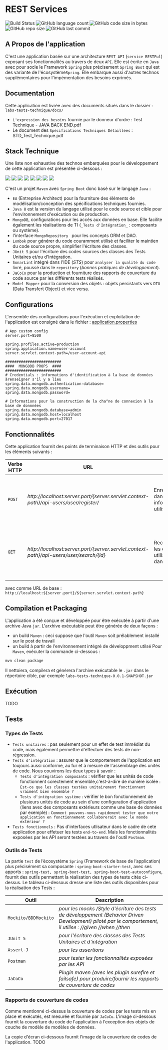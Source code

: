 # REST Services

![Build Status](https://img.shields.io/badge/build-passing-brightgreen.svg?branch=master)
![GitHub language count](https://img.shields.io/github/languages/count/samson06/labs-tests-technique) 
![GitHub code size in bytes](https://img.shields.io/github/languages/code-size/samson06/labs-tests-technique)
![GitHub repo size](https://img.shields.io/github/repo-size/samson06/labs-tests-technique)
![GitHub last commit](https://img.shields.io/github/last-commit/samson06/labs-tests-technique)

## A Propos de l'application
C'est une application basée sur une architecture `REST API` (`service RESTFul`) exposant ses fonctionnalités au travers de deux `API`. Elle est écrite en `Java` 
avec pour socle le Framework `Spring` plus précisement `Spring Boot` qui est des variante de l'écosystème`Spring`. Elle embarque aussi d'autres technos supplémentaires pour l'impémentation des besoins exprimés.

## Documentation
Cette application est livrée avec des documents situés dans le dossier : `labs-tests-technique/docs/`
- `L'expression des besoins` fournie par le donneur d'ordre  : Test Technique - JAVA BACK END.pdf
- Le document des `Spécifications Techniques Détaillées` : STD_Test_Technique.pdf 

## Stack Technique
Une liste non exhaustive des technos embarquées pour le développement de cette application est présentée ci-dessous :

![](https://img.shields.io/badge/Java_8-✓-blue.svg)
![](https://img.shields.io/badge/Maven_3-✓-blue.svg)
![](https://img.shields.io/badge/Spring_Boot_2-✓-blue.svg)
![](https://img.shields.io/badge/MongoDB-✓-blue.svg)
![](https://img.shields.io/badge/Junit_5-✓-blue.svg)
![](https://img.shields.io/badge/Model_Mapper-✓-blue.svg)
![](https://img.shields.io/badge/Lombok-✓-blue.svg)
![](https://img.shields.io/badge/JaCoCo-✓-blue.svg)

C'est un projet `Maven` avec `Spring Boot` donc basé sur le langage `Java` : 
- `EA` (Entreprise Architect) pour la fourniture des éléments de modélisation/conception des spécifications techniques fournies.
- `Java 8` est la version du langage utilisé pour le code source et cible pour l'environnement d'exécution ou de production.
- `MongoDB`, configurations pour les accès aux données en base. Elle facilite également les réalisations de TI (`_Tests d'Intégration_` : composants ou système).
- l'interface `MongoRepository ` pour les concepts ORM et DAO.
- `Lombok` pour générer du code couramment utilisé et faciliter le maintien du code source propre, simplifier l'écriture des classes.
- `JUnit 5` pour l'écriture des codes sources des classes des Tests Unitaires et/ou d'Intégration.
- `SonarLint` intégré dans l'IDE (_STS_) pour `analyser la qualité du code` livré, poussé dans le `repository` (_bonnes pratiques de développement_).
- `JaCoCo` pour la production et fourniture des rapports de couverture du code source par les différents tests réalisés.
- `Model Mapper` pour la conversion des objets : objets persistants vers `DTO` (Data Transfert Object) et vice versa.

## Configurations
L'ensemble des configurations pour l'exécution et exploitation de l'application est consigné dans le fichier : [application.properties](/labs-tests-technique/src/main/resources/application.properties)

```properties
# App custom config
server.port=8500

spring.profiles.active=production
spring.application.name=user-account
server.servlet.context-path=/user-account-api

#########################
####  MONGODB PROPS  #### 
#########################
# Credentials : informations d'identification à la base de données àrenseigner s'il y a lieu 
spring.data.mongodb.authentication-database=
spring.data.mongodb.username=
spring.data.mongodb.password=

# Informations pour la construction de la cha^ne de connexion à la base de donnnées
spring.data.mongodb.database=admin
spring.data.mongodb.host=localhost
spring.data.mongodb.port=27017

```

## Fonctionnalités
Cette application fournit des points de terminaison HTTP et des outils pour les éléments suivants : 

|Verbe HTTP|URL|Description|Status Codes|
|---|---|---|---|
|`POST`|_http://localhost:${server.port}/${server.servlet.context-path}/api-users/user/register/_|Enregistrer/Sauvegarder dans le SI les informations d'un utilisateur|<ul><li>`200 OK` si succès</li><li>`4XX ou 5XX` si erreur survenue</li></ul>|
|`GET`|_http://localhost:${server.port}/${server.servlet.context-path}/api-users/user/search/{id}_|Rechercher et afficher les détails d'un utilisateur enregistré dans le SI|<ul><li>`200 OK` si utilisateur existe</li><li>`4XX ou 5XX` si erreur survenue</li></ul>|

avec comme URL de base : `http://localhost:${server.port}/${server.servlet.context-path}`

## Compilation et Packaging
L'application a été conçue et développée pour être exécutée à partir d'une archive Java `jar`. L'arxhive exécutable peut être générée de deux façons :
- un build `Maven` : ceci suppose que l'outil `Maven` soit prélablement installé sur le post de travail
- un build à partir de l'environnement intégré de développment utilsé
Pour `Maven`, exécuter la commande ci-dessous :
```bash
mvn clean package
```
Il nettoiera, compilera et générera l'archive exécutable le `.jar` dans le répertoire cible, par exemple `labs-tests-technique-0.0.1-SNAPSHOT.jar`

## Exécution
TODO

## Tests

### Types de Tests
- `Tests unitaires` : pas seulement pour un effet de test immédiat du code, mais également permettre d'effectuer des tests de non-régression.
- `Tests d'intégration` : assurer que le comportement de l'application est toujours aussi conforme, au fur et à mesure de l'assemblage des unités de code. Nous couvirons les deux types à savoir :
	- `Tests d'intégration composants` : vérifier que les unités de code fonctionnent corectement ensemble,c'est-à-dire de manière isolée : `Est-ce que les classes testées unitairement fonctionnent vraiment bien ensemble ?`
	- `Tests d'intégration système` : vérifier le bon fonctionnement de plusieurs unités de code au sein d'une configuration d'application (liens avec des composants extérieurs comme une base de données par exemple) : `Comment pouvons-nous rapidement tester que notre application en fonctionnement collaborerait avec le monde extérieur ?`
- `Tests fonctionnels` : Pas d'interfaces utlisateur dans le cadre de cete application pour effetuer les tests `end-to-end`. Mais les fonctionnalités exposées par les API seront testées au travers de l'outil `Postman`.

### Outils de Tests 
La partie `test` de l’écosystème `Spring` (Framework de base de l’application) plus précisément sa composante : `spring-boot-starter-test`, avec ses apports : `spring-test, spring-boot-test, spring-boot-test-autoconfigure`, 
fournit des outils permettant la réalisation des types de tests cités ci-dessus.
Le tableau ci-dessous dresse une liste des outils disponibles pour la réalisation des Tests :

|Outil|Description|
|---|---|
|`Mockito/BDDMockito`|_pour les mocks /Style d'écriture des tests de développement (Behavior Driven Development)  piloté par le comportement, il utilise : //given //when //then_|
|`JUnit 5`|_pour l'écriture des classes des Tests Unitaires et d'intégration_|
|`Assert-J`|_pour les assertions_|
|`Postman`|_pour tester les fonctionnalités exposées par les API_|
|`JaCoCo`|_Plugin maven (avec les plugin surefire et failsafe) pour produire/fournir les rapports de couverture de codes_|

### Rapports de couverture de codes
Comme mentionné ci-dessus la couverture de codes par les tests mis en place et exécutés, est mesurée et fournie par `JaCoCo`. L'image ci-dessous fournit la couverture du code de l'application à l'exception des objets de couche de modèle de modèles de données.

La copie d'écran ci-dessous fournit l'image de la couverture de codes de l'application.
TODO
